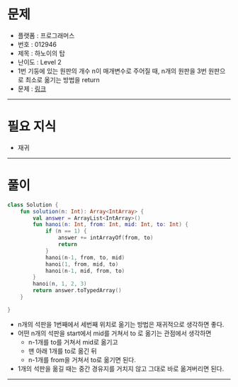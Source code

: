 # 문제
- 플랫폼 : 프로그래머스
- 번호 : 012946
- 제목 : 하노이의 탑
- 난이도 : Level 2
- 1번 기둥에 있는 원판의 개수 n이 매개변수로 주어질 때, n개의 원판을 3번 원판으로 최소로 옮기는 방법을 return
- 문제 : <a href="https://school.programmers.co.kr/learn/courses/30/lessons/12946" target="_blank">링크</a>

---

# 필요 지식
- 재귀

---

# 풀이
```kotlin
class Solution {
    fun solution(n: Int): Array<IntArray> {
        val answer = ArrayList<IntArray>()
        fun hanoi(n: Int, from: Int, mid: Int, to: Int) {
            if (n == 1) {
                answer += intArrayOf(from, to)
                return
            }
            hanoi(n-1, from, to, mid)
            hanoi(1, from, mid, to)
            hanoi(n-1, mid, from, to)
        }
        hanoi(n, 1, 2, 3)
        return answer.toTypedArray()
    }

}
```
- n개의 석판을 1번째에서 세번째 위치로 옮기는 방법은 재귀적으로 생각하면 좋다.
- 어떤 n개의 석판을 start에서 mid를 거쳐서 to 로 옮기는 관점에서 생각하면
  - n-1개를 to를 거쳐서 mid로 옮기고
  - 맨 아래 1개를 to로 옮긴 뒤
  - n-1개를 from을 거쳐서 to로 옮기면 된다.
- 1개의 석판을 옮길 때는 중간 경유지를 거치지 않고 그대로 바로 옮겨버리면 된다.

---
